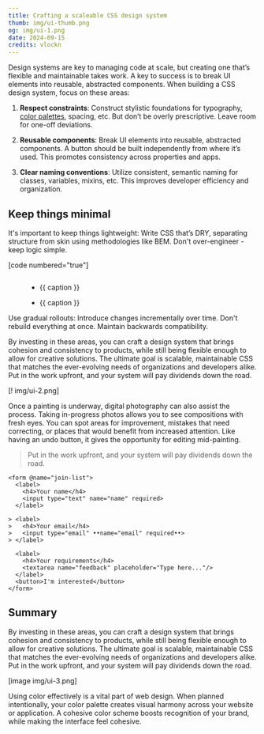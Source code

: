 ```yaml
---
title: Crafting a scaleable CSS design system
thumb: img/ui-thumb.png
og: img/ui-1.png
date: 2024-09-15
credits: vlockn
---
```


Design systems are key to managing code at scale, but creating one that’s flexible and maintainable takes work. A key to success is to break UI elements into reusable, abstracted components. When building a CSS design system, focus on these areas:

1. **Respect constraints**: Construct stylistic foundations for typography, [color palettes](color-strategies.html), spacing, etc. But don’t be overly prescriptive. Leave room for one-off deviations.

1. **Reusable components**: Break UI elements into reusable, abstracted components. A button should be built independently from where it’s used. This promotes consistency across properties and apps.

3. **Clear naming conventions**: Utilize consistent, semantic naming for classes, variables, mixins, etc. This improves developer efficiency and organization.


## Keep things minimal
It's important to keep things lightweight: Write CSS that’s DRY, separating structure from skin using methodologies like BEM. Don't over-engineer - keep logic simple.

[code numbered="true"]
  <figure @name="img" :class="class" :id="id">
    <img loading="lazy" :alt="alt" :src="_ || src">

  - <figcaption :if="caption">{{ caption }}</figcaption>

  + <p :if="caption">{{ caption }}</p>

    <script>
      •constructor(data)• {
        this.caption = data.caption || ''
      }
    </script>
  </figure>


Use gradual rollouts: Introduce changes incrementally over time. Don't rebuild everything at once. Maintain backwards compatibility.


By investing in these areas, you can craft a design system that brings cohesion and consistency to products, while still being flexible enough to allow for creative solutions. The ultimate goal is scalable, maintainable CSS that matches the ever-evolving needs of organizations and developers alike. Put in the work upfront, and your system will pay dividends down the road.

[! img/ui-2.png]

Once a painting is underway, digital photography can also assist the process. Taking in-progress photos allows you to see compositions with fresh eyes. You can spot areas for improvement, mistakes that need correcting, or places that would benefit from increased attention. Like having an undo button, it gives the opportunity for editing mid-painting.

> Put in the work upfront, and your system will pay dividends down the road.


``` .blue
<form @name="join-list">
  <label>
    <h4>Your name</h4>
    <input type="text" name="name" required>
  </label>

> <label>
>   <h4>Your email</h4>
>   <input type="email" ••name="email" required••>
> </label>

  <label>
    <h4>Your requirements</h4>
    <textarea name="feedback" placeholder="Type here..."/>
  </label>
  <button>I'm interested</button>
</form>
```


## Summary

By investing in these areas, you can craft a design system that brings cohesion and consistency to products, while still being flexible enough to allow for creative solutions. The ultimate goal is scalable, maintainable CSS that matches the ever-evolving needs of organizations and developers alike. Put in the work upfront, and your system will pay dividends down the road.

[image img/ui-3.png]

Using color effectively is a vital part of web design. When planned intentionally, your color palette creates visual harmony across your website or application. A cohesive color scheme boosts recognition of your brand, while making the interface feel cohesive.





